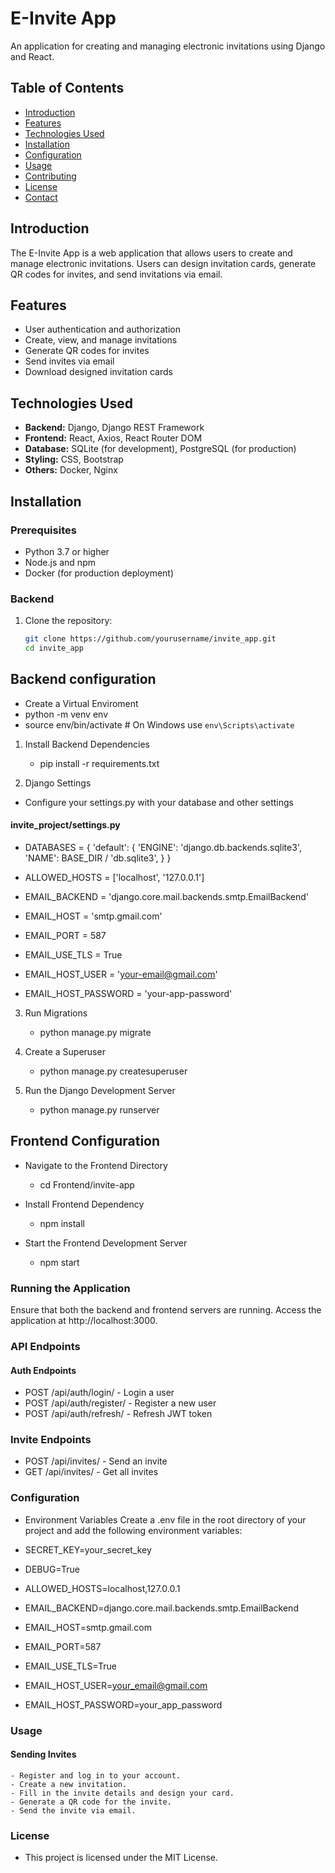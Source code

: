 # E-Invite App

An application for creating and managing electronic invitations using Django and React.

## Table of Contents

- [Introduction](#introduction)
- [Features](#features)
- [Technologies Used](#technologies-used)
- [Installation](#installation)
- [Configuration](#configuration)
- [Usage](#usage)
- [Contributing](#contributing)
- [License](#license)
- [Contact](#contact)

## Introduction

The E-Invite App is a web application that allows users to create and manage electronic invitations. Users can design invitation cards, generate QR codes for invites, and send invitations via email.

## Features

- User authentication and authorization
- Create, view, and manage invitations
- Generate QR codes for invites
- Send invites via email
- Download designed invitation cards

## Technologies Used

- **Backend:** Django, Django REST Framework
- **Frontend:** React, Axios, React Router DOM
- **Database:** SQLite (for development), PostgreSQL (for production)
- **Styling:** CSS, Bootstrap
- **Others:** Docker, Nginx

## Installation

### Prerequisites

- Python 3.7 or higher
- Node.js and npm
- Docker (for production deployment)

### Backend

1. Clone the repository:

   ```sh
   git clone https://github.com/yourusername/invite_app.git
   cd invite_app

## Backend configuration

  - Create a Virtual Enviroment
  - python -m venv env
  - source env/bin/activate  # On Windows use `env\Scripts\activate`

1. Install Backend Dependencies
   - pip install -r requirements.txt

2. Django Settings
  - Configure your settings.py with your database and other settings
 
  #### invite_project/settings.py

- DATABASES = {
     'default': {
         'ENGINE': 'django.db.backends.sqlite3',
         'NAME': BASE_DIR / 'db.sqlite3',
     }
 }

- ALLOWED_HOSTS = ['localhost', '127.0.0.1']

- EMAIL_BACKEND = 'django.core.mail.backends.smtp.EmailBackend'
- EMAIL_HOST = 'smtp.gmail.com'
- EMAIL_PORT = 587
- EMAIL_USE_TLS = True
- EMAIL_HOST_USER = 'your-email@gmail.com'
- EMAIL_HOST_PASSWORD = 'your-app-password'

3. Run Migrations
   - python manage.py migrate

4. Create a Superuser
    - python manage.py createsuperuser

5. Run the Django Development Server
    - python manage.py runserver

## Frontend Configuration

- Navigate to the Frontend Directory
  - cd Frontend/invite-app

- Install Frontend Dependency
  - npm install

- Start the Frontend Development Server
  - npm start

### Running the Application

Ensure that both the backend and frontend servers are running.
Access the application at http://localhost:3000.


### API Endpoints

#### Auth Endpoints

- POST /api/auth/login/ - Login a user
- POST /api/auth/register/ - Register a new user
- POST /api/auth/refresh/ - Refresh JWT token

### Invite Endpoints

- POST /api/invites/ - Send an invite
- GET /api/invites/ - Get all invites

### Configuration

- Environment Variables
Create a .env file in the root directory of your project and add the following environment variables:

- SECRET_KEY=your_secret_key
- DEBUG=True
- ALLOWED_HOSTS=localhost,127.0.0.1
- EMAIL_BACKEND=django.core.mail.backends.smtp.EmailBackend
- EMAIL_HOST=smtp.gmail.com
- EMAIL_PORT=587
- EMAIL_USE_TLS=True
- EMAIL_HOST_USER=your_email@gmail.com
- EMAIL_HOST_PASSWORD=your_app_password

### Usage
 #### Sending Invites
    - Register and log in to your account.
    - Create a new invitation.
    - Fill in the invite details and design your card.
    - Generate a QR code for the invite.
    - Send the invite via email.

### License
- This project is licensed under the MIT License.

